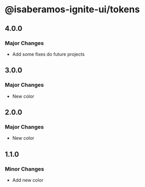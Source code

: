 # @isaberamos-ignite-ui/tokens

## 4.0.0

### Major Changes

- Add some fixes do future projects

## 3.0.0

### Major Changes

- New color

## 2.0.0

### Major Changes

- New color

## 1.1.0

### Minor Changes

- Add new color
